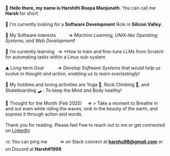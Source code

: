 👋 **Hello there, my name is Harshith Roopa Manjunath**. You can call me **Harsh** for short.<br><br>
💼 I'm currently looking for a **Software Development** Role in **Silicon Valley**.<br><br>
🔭 My Software interests &emsp;&emsp;&nbsp;&nbsp;=> *Machine Learning, UNIX-like Operating Systems, and Web Development*!<br><br>
🌱 I’m currently learning &nbsp;&nbsp;=> *How to train and fine-tune LLMs from Scratch for automating tasks within a Linux sub-system <br><br>
⛰️ Long-term Goal &emsp;&emsp;&nbsp;&nbsp;&nbsp;=> *Develop Software Systems that would help us evolve in thought and action, enabling us to learn everlastingly*!<br><br>
🌊 My hobbies and loving activities are Yoga 🧘, Rock Climbing 🧗, and Skateboarding 🛹 : To keep the Mind and Body healthy!<br><br>
💭 Thought for the Month (Feb 2025) &emsp;=> > Take a moment to Breathe in and out even while riding the waves, sink in the beauty of the earth, and express it through action and words. <br><br>
Thank you for reading. Please feel free to reach out to me or get connected on [LinkedIn](https://www.linkedin.com/in/harshith-roopa-manjunath-834806201/) <br><br>
✉️ You can ping me &emsp;&emsp;&nbsp;&nbsp;=> on Slack connect at **harshu98@gmail.com** or on Discord at **Harsh#1998** <br>
